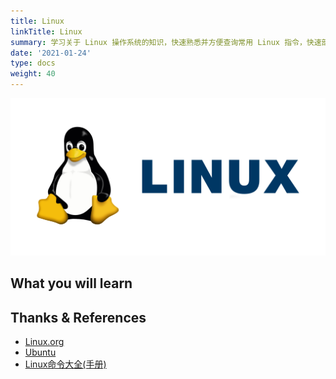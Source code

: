 ```yaml
---
title: Linux
linkTitle: Linux
summary: 学习关于 Linux 操作系统的知识，快速熟悉并方便查询常用 Linux 指令，快速部署 Ubuntu 桌面操作系统。
date: '2021-01-24'
type: docs
weight: 40
---
```


![](linux_logo_icon_171222.png)

## What you will learn

## Thanks & References

- [Linux.org](https://www.linux.org/)
- [Ubuntu](https://ubuntu.com/)
- [Linux命令大全(手册)](https://www.linuxcool.com/)